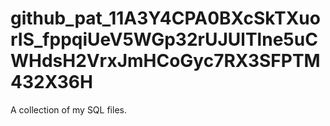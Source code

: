 # 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
  A collection of my SQL files. 
